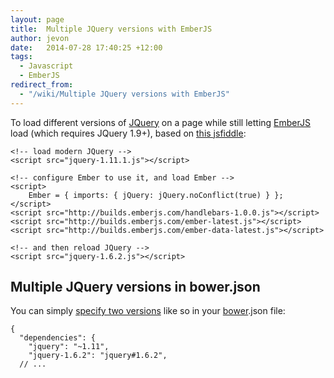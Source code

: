 ```yaml
---
layout: page
title:  Multiple JQuery versions with EmberJS
author: jevon
date:   2014-07-28 17:40:25 +12:00
tags:
  - Javascript
  - EmberJS
redirect_from:
  - "/wiki/Multiple JQuery versions with EmberJS"
---
```


To load different versions of [JQuery](JQuery.md) on a page while still letting [EmberJS](EmberJS.md) load (which requires JQuery 1.9+), based on <a href="http://jsfiddle.net/gerry3/aLdy8/2/">this jsfiddle</a>:

```
<!-- load modern JQuery -->
<script src="jquery-1.11.1.js"></script>

<!-- configure Ember to use it, and load Ember -->
<script>
    Ember = { imports: { jQuery: jQuery.noConflict(true) } };
</script>
<script src="http://builds.emberjs.com/handlebars-1.0.0.js"></script>
<script src="http://builds.emberjs.com/ember-latest.js"></script>
<script src="http://builds.emberjs.com/ember-data-latest.js"></script>

<!-- and then reload JQuery -->
<script src="jquery-1.6.2.js"></script>
```

## Multiple JQuery versions in bower.json

You can simply <a href="http://stackoverflow.com/a/18241613/39531">specify two versions</a> like so in your [bower](Bower.md).json file:

```
{
  "dependencies": {
    "jquery": "~1.11",
    "jquery-1.6.2": "jquery#1.6.2",
  // ...
```
